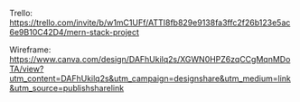 Trello: https://trello.com/invite/b/w1mC1UFf/ATTI8fb829e9138fa3ffc2f26b123e5ac6e9B10C42D4/mern-stack-project

Wireframe: https://www.canva.com/design/DAFhUkilq2s/XGWN0HPZ6zqCCgMqnMDoTA/view?utm_content=DAFhUkilq2s&utm_campaign=designshare&utm_medium=link&utm_source=publishsharelink
